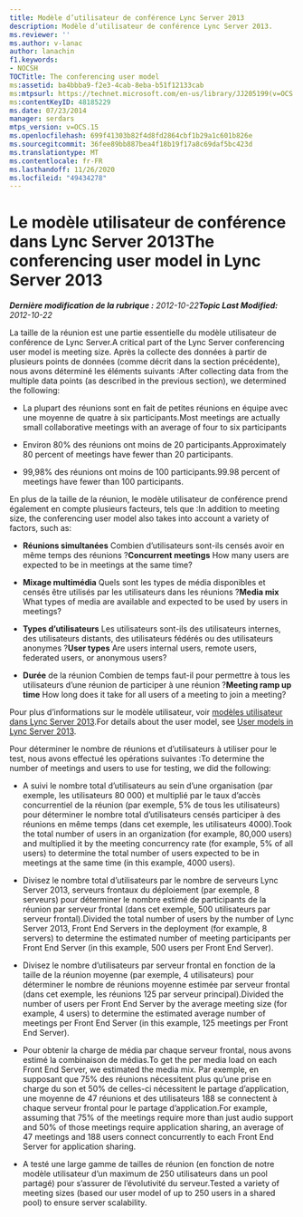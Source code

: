 ```yaml
---
title: Modèle d’utilisateur de conférence Lync Server 2013
description: Modèle d’utilisateur de conférence Lync Server 2013.
ms.reviewer: ''
ms.author: v-lanac
author: lanachin
f1.keywords:
- NOCSH
TOCTitle: The conferencing user model
ms:assetid: ba4bbba9-f2e3-4cab-8eba-b51f12133cab
ms:mtpsurl: https://technet.microsoft.com/en-us/library/JJ205199(v=OCS.15)
ms:contentKeyID: 48185229
ms.date: 07/23/2014
manager: serdars
mtps_version: v=OCS.15
ms.openlocfilehash: 699f41303b82f4d8fd2864cbf1b29a1c601b826e
ms.sourcegitcommit: 36fee89bb887bea4f18b19f17a8c69daf5bc423d
ms.translationtype: MT
ms.contentlocale: fr-FR
ms.lasthandoff: 11/26/2020
ms.locfileid: "49434278"
---
```

# <a name="the-conferencing-user-model-in-lync-server-2013"></a><span data-ttu-id="eaa42-103">Le modèle utilisateur de conférence dans Lync Server 2013</span><span class="sxs-lookup"><span data-stu-id="eaa42-103">The conferencing user model in Lync Server 2013</span></span>

<div data-xmlns="http://www.w3.org/1999/xhtml">

<div class="topic" data-xmlns="http://www.w3.org/1999/xhtml" data-msxsl="urn:schemas-microsoft-com:xslt" data-cs="https://msdn.microsoft.com/">

<div data-asp="https://msdn2.microsoft.com/asp">



</div>

<div id="mainSection">

<div id="mainBody"><span data-ttu-id="eaa42-104">

<span> </span></span><span class="sxs-lookup"><span data-stu-id="eaa42-104">

<span> </span></span></span>

<span data-ttu-id="eaa42-105">_**Dernière modification de la rubrique :** 2012-10-22_</span><span class="sxs-lookup"><span data-stu-id="eaa42-105">_**Topic Last Modified:** 2012-10-22_</span></span>

<span data-ttu-id="eaa42-106">La taille de la réunion est une partie essentielle du modèle utilisateur de conférence de Lync Server.</span><span class="sxs-lookup"><span data-stu-id="eaa42-106">A critical part of the Lync Server conferencing user model is meeting size.</span></span> <span data-ttu-id="eaa42-107">Après la collecte des données à partir de plusieurs points de données (comme décrit dans la section précédente), nous avons déterminé les éléments suivants :</span><span class="sxs-lookup"><span data-stu-id="eaa42-107">After collecting data from the multiple data points (as described in the previous section), we determined the following:</span></span>

  - <span data-ttu-id="eaa42-108">La plupart des réunions sont en fait de petites réunions en équipe avec une moyenne de quatre à six participants.</span><span class="sxs-lookup"><span data-stu-id="eaa42-108">Most meetings are actually small collaborative meetings with an average of four to six participants</span></span>

  - <span data-ttu-id="eaa42-109">Environ 80% des réunions ont moins de 20 participants.</span><span class="sxs-lookup"><span data-stu-id="eaa42-109">Approximately 80 percent of meetings have fewer than 20 participants.</span></span>

  - <span data-ttu-id="eaa42-110">99,98% des réunions ont moins de 100 participants.</span><span class="sxs-lookup"><span data-stu-id="eaa42-110">99.98 percent of meetings have fewer than 100 participants.</span></span>

<span data-ttu-id="eaa42-111">En plus de la taille de la réunion, le modèle utilisateur de conférence prend également en compte plusieurs facteurs, tels que :</span><span class="sxs-lookup"><span data-stu-id="eaa42-111">In addition to meeting size, the conferencing user model also takes into account a variety of factors, such as:</span></span>

  - <span data-ttu-id="eaa42-112">**Réunions simultanées**   Combien d’utilisateurs sont-ils censés avoir en même temps des réunions ?</span><span class="sxs-lookup"><span data-stu-id="eaa42-112">**Concurrent meetings**   How many users are expected to be in meetings at the same time?</span></span>

  - <span data-ttu-id="eaa42-113">**Mixage multimédia**   Quels sont les types de média disponibles et censés être utilisés par les utilisateurs dans les réunions ?</span><span class="sxs-lookup"><span data-stu-id="eaa42-113">**Media mix**   What types of media are available and expected to be used by users in meetings?</span></span>

  - <span data-ttu-id="eaa42-114">**Types d’utilisateurs**   Les utilisateurs sont-ils des utilisateurs internes, des utilisateurs distants, des utilisateurs fédérés ou des utilisateurs anonymes ?</span><span class="sxs-lookup"><span data-stu-id="eaa42-114">**User types**   Are users internal users, remote users, federated users, or anonymous users?</span></span>

  - <span data-ttu-id="eaa42-115">**Durée**   de la réunion   Combien de temps faut-il pour permettre à tous les utilisateurs d’une réunion de participer à une réunion ?</span><span class="sxs-lookup"><span data-stu-id="eaa42-115">**Meeting ramp up time**   How long does it take for all users of a meeting to join a meeting?</span></span>

<span data-ttu-id="eaa42-116">Pour plus d’informations sur le modèle utilisateur, voir [modèles utilisateur dans Lync Server 2013](lync-server-2013-user-models.md).</span><span class="sxs-lookup"><span data-stu-id="eaa42-116">For details about the user model, see [User models in Lync Server 2013](lync-server-2013-user-models.md).</span></span>

<span data-ttu-id="eaa42-117">Pour déterminer le nombre de réunions et d’utilisateurs à utiliser pour le test, nous avons effectué les opérations suivantes :</span><span class="sxs-lookup"><span data-stu-id="eaa42-117">To determine the number of meetings and users to use for testing, we did the following:</span></span>

  - <span data-ttu-id="eaa42-118">A suivi le nombre total d’utilisateurs au sein d’une organisation (par exemple, les utilisateurs 80 000) et multiplié par le taux d’accès concurrentiel de la réunion (par exemple, 5% de tous les utilisateurs) pour déterminer le nombre total d’utilisateurs censés participer à des réunions en même temps (dans cet exemple, les utilisateurs 4000).</span><span class="sxs-lookup"><span data-stu-id="eaa42-118">Took the total number of users in an organization (for example, 80,000 users) and multiplied it by the meeting concurrency rate (for example, 5% of all users) to determine the total number of users expected to be in meetings at the same time (in this example, 4000 users).</span></span>

  - <span data-ttu-id="eaa42-119">Divisez le nombre total d’utilisateurs par le nombre de serveurs Lync Server 2013, serveurs frontaux du déploiement (par exemple, 8 serveurs) pour déterminer le nombre estimé de participants de la réunion par serveur frontal (dans cet exemple, 500 utilisateurs par serveur frontal).</span><span class="sxs-lookup"><span data-stu-id="eaa42-119">Divided the total number of users by the number of Lync Server 2013, Front End Servers in the deployment (for example, 8 servers) to determine the estimated number of meeting participants per Front End Server (in this example, 500 users per Front End Server).</span></span>

  - <span data-ttu-id="eaa42-120">Divisez le nombre d’utilisateurs par serveur frontal en fonction de la taille de la réunion moyenne (par exemple, 4 utilisateurs) pour déterminer le nombre de réunions moyenne estimée par serveur frontal (dans cet exemple, les réunions 125 par serveur principal).</span><span class="sxs-lookup"><span data-stu-id="eaa42-120">Divided the number of users per Front End Server by the average meeting size (for example, 4 users) to determine the estimated average number of meetings per Front End Server (in this example, 125 meetings per Front End Server).</span></span>

  - <span data-ttu-id="eaa42-121">Pour obtenir la charge de média par chaque serveur frontal, nous avons estimé la combinaison de médias.</span><span class="sxs-lookup"><span data-stu-id="eaa42-121">To get the per media load on each Front End Server, we estimated the media mix.</span></span> <span data-ttu-id="eaa42-122">Par exemple, en supposant que 75% des réunions nécessitent plus qu’une prise en charge du son et 50% de celles-ci nécessitent le partage d’application, une moyenne de 47 réunions et des utilisateurs 188 se connectent à chaque serveur frontal pour le partage d’application.</span><span class="sxs-lookup"><span data-stu-id="eaa42-122">For example, assuming that 75% of the meetings require more than just audio support and 50% of those meetings require application sharing, an average of 47 meetings and 188 users connect concurrently to each Front End Server for application sharing.</span></span>

  - <span data-ttu-id="eaa42-123">A testé une large gamme de tailles de réunion (en fonction de notre modèle utilisateur d’un maximum de 250 utilisateurs dans un pool partagé) pour s’assurer de l’évolutivité du serveur.</span><span class="sxs-lookup"><span data-stu-id="eaa42-123">Tested a variety of meeting sizes (based our user model of up to 250 users in a shared pool) to ensure server scalability.</span></span>

<span data-ttu-id="eaa42-124"></div>

<span> </span>

</div>

</div>

</span><span class="sxs-lookup"><span data-stu-id="eaa42-124"></div>

<span> </span>

</div>

</div>

</span></span></div>

